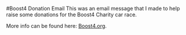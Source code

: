#Boost4 Donation Email
This was an email message that I made to help raise some donations for the Boost4 Charity car race.  

More info can be found here: [Boost4.org]( http://boost4.org).
